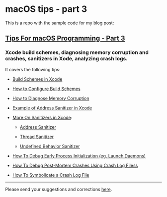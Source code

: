 # macOS tips - part 3

This is a repo with the sample code for my blog post:

## [Tips For macOS Programming - Part 3](https://dennisbabkin.com/blog/?i=AAA11600)
### Xcode build schemes, diagnosing memory corruption and crashes, sanitizers in Xode, analyzing crash logs.

It covers the following tips:

- [Build Schemes in Xcode](https://dennisbabkin.com/blog/?i=AAA11600#build_schemes)

- [How to Configure Build Schemes](https://dennisbabkin.com/blog/?i=AAA11600#config_build_schemes)

- [How to Diagnose Memory Corruption](https://dennisbabkin.com/blog/?i=AAA11600#mem_corruption)

- [Example of Address Sanitizer in Xcode](https://dennisbabkin.com/blog/?i=AAA11600#addr_san)

- [More On Sanitizers in Xcode](https://dennisbabkin.com/blog/?i=AAA11600#more_san):

  - [Address Sanitizer](https://dennisbabkin.com/blog/?i=AAA11600#more_addr_san)

  - [Thread Sanitizer](https://dennisbabkin.com/blog/?i=AAA11600#more_thread_san)

  - [Undefined Behavior Sanitizer](https://dennisbabkin.com/blog/?i=AAA11600#more_ub_san)

- [How To Debug Early Process Initialization (eg. Launch Daemons)](https://dennisbabkin.com/blog/?i=AAA11600#dbg_early_proc)

- [How To Debug Post-Mortem Crashes Using Crash Log Filess](https://dennisbabkin.com/blog/?i=AAA11600#dbg_w_crash_log)

- [How To Symbolicate a Crash Log File](https://dennisbabkin.com/blog/?i=AAA11600#symb_crash_log)


---------------

Please send your suggestions and corrections [here](https://dennisbabkin.com/sfb/?what=bug&name=macOS-tips-part-3&ver=Guthub).

